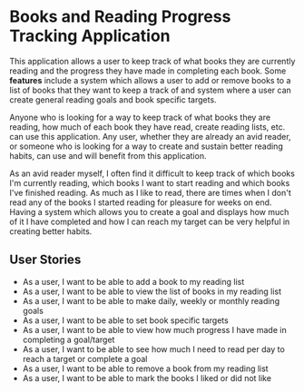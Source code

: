 # Books and Reading Progress Tracking Application

This application allows a user to keep track of what books they are 
currently reading and the progress they have made in completing each book.
Some **features** include a system which allows a user to add or remove books 
to a list of books that they want to keep a track of and system where a user
can create general reading goals and book specific targets. 

Anyone who is looking for a way to keep track of what books they are reading,
how much of each book they have read, create reading lists, etc. can use this 
application. Any user, whether they are already an avid reader, or someone who is 
looking for a way to create and sustain better reading habits, can use and will 
benefit from this application. 

As an avid reader myself, I often find it difficult to keep track of which books 
I'm currently reading, which books I want to start reading and which books I've
finished reading. As much as I like to read, there are times when I don't read 
any of the books I started reading for pleasure for weeks on end. Having a system
which allows you to create a goal and displays how much of it I have completed and
how I can reach my target can be very helpful in creating better habits.

## User Stories

- As a user, I want to be able to add a book to my reading list 
- As a user, I want to be able to view the list of books in my reading list
- As a user, I want to be able to make daily, weekly or monthly reading goals
- As a user, I want to be able to set book specific targets
- As a user, I want to be able to view how much progress I have made in 
completing a goal/target
- As a user, I want to be able to see how much I need to read per day to reach
a target or complete a goal 
- As a user, I want to be able to remove a book from my reading list
- As a user, I want to be able to mark the books I liked or did not like 
